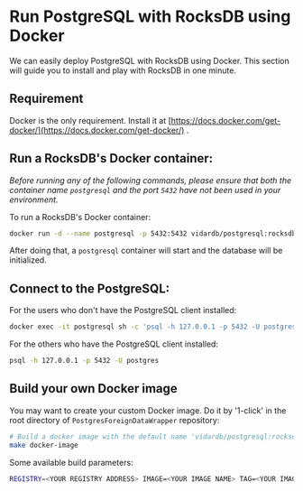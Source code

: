 # Run PostgreSQL with RocksDB using Docker

We can easily deploy PostgreSQL with RocksDB using Docker. This section will guide you to install and play with RocksDB in one minute.

## Requirement

Docker is the only requirement. Install it at [https://docs.docker.com/get-docker/](https://docs.docker.com/get-docker/) .

## Run a RocksDB's Docker container:

*Before running any of the following commands, please ensure that both the container name `postgresql` and the port `5432` have not been used in your environment.*

To run a RocksDB's Docker container:

```sh
docker run -d --name postgresql -p 5432:5432 vidardb/postgresql:rocksdb-6.2.4
```

After doing that, a `postgresql` container will start and the database will be initialized.

## Connect to the PostgreSQL:

For the users who don't have the PostgreSQL client installed:

```sh
docker exec -it postgresql sh -c 'psql -h 127.0.0.1 -p 5432 -U postgres'
```

For the others who have the PostgreSQL client installed:

```sh
psql -h 127.0.0.1 -p 5432 -U postgres
```

## Build your own Docker image

You may want to create your custom Docker image. Do it by '1-click' in the root directory of `PostgresForeignDataWrapper` repository:

```sh
# Build a docker image with the default name 'vidardb/postgresql:rocksdb-6.2.4'
make docker-image
```

Some available build parameters:

```sh
REGISTRY=<YOUR REGISTRY ADDRESS> IMAGE=<YOUR IMAGE NAME> TAG=<YOUR IMAGE TAG> make docker-image 
```
